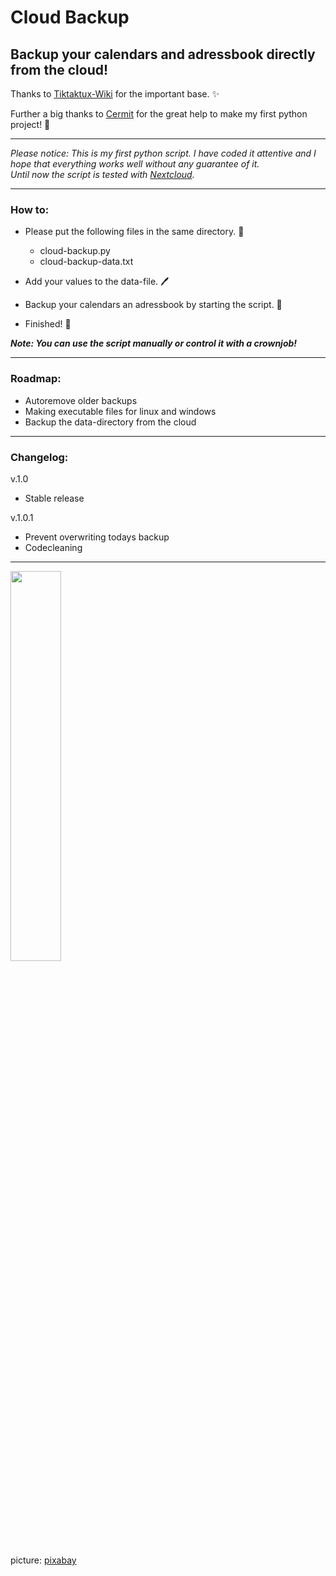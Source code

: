 # Cloud Backup
## Backup your calendars and adressbook directly from the cloud! 


Thanks to [Tiktaktux-Wiki](https://www.tiktaktux.de/doku.php?id=linux:caldav_und_carddav_backup_erstellen) for the important base. ✨ 

Further a big thanks to [Cermit](https://twitter.com/Cermit3273?s=20&t=quwG6m5sDXRab5OmeCgPoQ) for the great help to make my first python project! 🎉 

---

_Please notice: This is my first python script. I have coded it attentive and I hope that everything works well without any guarantee of it._  
_Until now the script is tested with [Nextcloud](https://nextcloud.com/)._

---

### How to:

- Please put the following files in the same directory. 📁
  - cloud-backup.py  
  - cloud-backup-data.txt

- Add your values to the data-file. 🖊

- Backup your calendars an adressbook by starting the script. 💾

- Finished! 🎉 

___Note: You can use the script manually or control it with a crownjob!___ 
  
---  

### Roadmap:

- Autoremove older backups
- Making executable files for linux and windows
- Backup the data-directory from the cloud

---

### Changelog:

v.1.0
- Stable release  

v.1.0.1
- Prevent overwriting todays backup
- Codecleaning

---

<img src="https://cdn.pixabay.com/photo/2019/06/14/09/25/cloud-4273197_960_720.png" width="40%">

picture: [pixabay](https://pixabay.com/de/vectors/wolke-m%c3%a4nner-himmel-menschen-4273197/)

